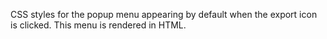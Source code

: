 CSS styles for the popup menu appearing by default when the export
icon is clicked. This menu is rendered in HTML.